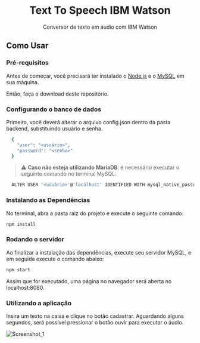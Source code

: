<h1 align="center">  Text To Speech IBM Watson</h1>
<p align="center"> Conversor de texto em áudio com IBM Watson</p>

## Como Usar

### Pré-requisitos
Antes de começar, você precisará ter instalado o [Node.js](https://nodejs.org/en/) e o [MySQL](https://www.mysql.com/) em sua máquina.

Então, faça o download deste repositório.

### Configurando o banco de dados
Primeiro, você deverá alterar o arquivo config.json dentro da pasta backend, substituindo usuário e senha.

```bash
  {
    "user": "<usuário>",
    "password": "<senha>"
  }
```

> :warning: **Caso não esteja utilizando MariaDB**: é necessário executar o seguinte comando no terminal MySQL:

```sh
  ALTER USER '<usuário>'@'localhost' IDENTIFIED WITH mysql_native_password BY '<senha>'
```

### Instalando as Dependências

No terminal, abra a pasta raiz do projeto e execute o seguinte comando:

```sh
npm install
```
### Rodando o servidor


Ao finalizar a instalação das dependências, execute seu servidor MySQL, e em seguida execute o comando abaixo:

```sh
npm start
```

Assim que for executado, uma página no navegador será aberta no localhost:8080.

### Utilizando a aplicação

Insira um texto na caixa e clique no botão cadastrar. Aguardando alguns segundos, será possível pressionar o botão ouvir para executar o áudio.

![Screenshot_1](https://user-images.githubusercontent.com/52762669/99740034-e46ca900-2aac-11eb-892d-5f4cd9da48e4.jpg)
